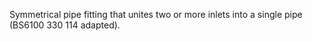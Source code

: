 Symmetrical pipe fitting that unites two or more inlets into a single pipe (BS6100 330 114 adapted).

<!-- end of short definition -->

